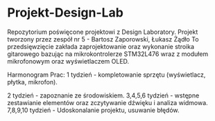 # Projekt-Design-Lab
Repozytorium poświęcone projektowi z Design Laboratory.
Projekt tworzony przez zespół nr 5 - Bartosz Zaporowski, Łukasz Żądło
To przedsięwzięcie zakłada zaprojektowanie oraz wykonanie stroika gitarowego bazując na mikrokontrolerze STM32L476 wraz z modułem mikrofonowym oraz wyświetlaczem OLED.

Harmonogram Prac:
1 tydzień - kompletowanie sprzętu (wyświetlacz, płytka, mikrofon).

2 tydzień - zapoznanie ze środowiskiem.
3,4,5,6 tydzień - wstępne zestawianie elementów oraz zczytywanie dźwięku i analiza widmowa.
7,8,9,10 tydzień - Udoskonalanie projektu, usuwanie błędów.
